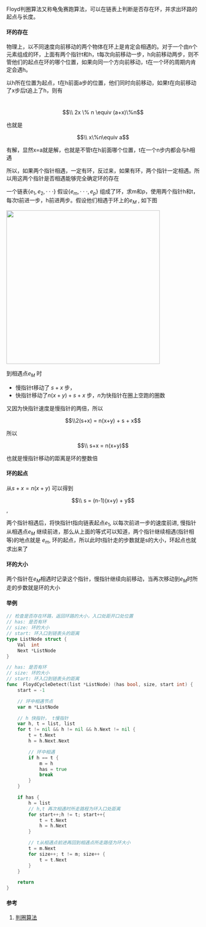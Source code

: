 Floyd判圈算法又称龟兔赛跑算法，可以在链表上判断是否存在环，并求出环路的起点与长度。

#### 环的存在

物理上，以不同速度向前移动的两个物体在环上是肯定会相遇的。对于一个由n个元素组成的环，上面有两个指针t和h，t每次向前移动一步，h向前移动两步，则不管他们的起点在环的哪个位置，如果向同一个方向前移动，t在一个环的周期内肯定会遇h。

以h所在位置为起点，t在h前面a步的位置，他们同时向前移动，如果t在向前移动了x步后t追上了h，则有 

​	$$\\  2x \% n \equiv (a+x)\%n$$

也就是

$$\\  x\%n\equiv a$$ 

有解，显然x=a就是解，也就是不管t在h前面哪个位置，t在一个n步内都会与h相遇

所以，如果两个指针相遇，一定有环，反过来，如果有环，两个指针一定相遇。所以用这两个指针是否相遇能够完全确定环的存在

一个链表$\{e_1,e_2,\cdot\cdot\cdot\}$ 假设$\{ e_m,\cdot\cdot\cdot,e_p\}$ 组成了环，求m和p，使用两个指针h和t，每次t前进一步，h前进两步。假设他们相遇于环上的$e_M$ , 如下图

<img src="http://owo5nif4b.bkt.clouddn.com/1.jpg" width=400>

到相遇点$e_M$ 时

* 慢指针t移动了 $s+x$ 步，
* 快指针移动了$n(x+y)+ s + x$ 步，$n$为快指针在圈上空跑的圈数

又因为快指针速度是慢指针的两倍，所以

$$\\2(s+x) = n(x+y) + s + x$$

所以

$$\\ s+x = n(x+y)$$

也就是慢指针移动的距离是环的整数倍

#### 环的起点

从$s + x = n(x+y)$ 可以得到 

$$\\ s = (n-1)(x+y) + y$$ , 

两个指针相遇后，将快指针t指向链表起点$e_1$, 以每次前进一步的速度前进, 慢指针从相遇点$e_M$ 继续前进，那么从上面的等式可以知道，两个指针继续相遇(指针相等)的地点就是 $e_m$, 环的起点，所以此时t指针走的步数就是s的大小，环起点也就求出来了

#### 环的大小

两个指针在$e_M$相遇时记录这个指针，慢指针继续向前移动，当再次移动到$e_M$时所走的步数就是环的大小

#### 举例

```go
// 检查是否存在环路，返回环路的大小，入口处距开口处位置
// has: 是否有环
// size: 环的大小
// start: 环入口到链表头的距离
type ListNode struct {
	Val  int
	Next *ListNode
}

// has: 是否有环
// size: 环的大小
// start: 环入口到链表头的距离
func  FloydCycleDetect(list *ListNode) (has bool, size, start int) {
	start = -1

	// 环中相遇节点
	var m *ListNode

	// h 快指针， t慢指针
	var h, t = list, list
	for t != nil && h != nil && h.Next != nil {
		t = t.Next
		h = h.Next.Next

		// 环中相遇
		if h == t {
			m = h
			has = true
			break
		}
	}

	if has {
		h = list
		// h,t 再次相遇时所走路程为环入口处距离
		for start++;h != t; start++{
			t = t.Next
			h = h.Next
		}

		// t从相遇点前进再回到相遇点所走路径为环大小
		t = m.Next
		for size++; t != m; size++ {
			t = t.Next
		}
	}

	return
}
```

#### 参考

1. [判圈算法](https://zh.wikipedia.org/wiki/Floyd判圈算法)

